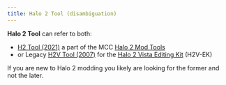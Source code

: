 ```yaml
---
title: Halo 2 Tool (disambiguation)
---
```

**Halo 2 Tool** can refer to both:
* [H2 Tool (2021)](~h2-tool) a part of the MCC [Halo 2 Mod Tools](~h2-ek)
* or Legacy [H2V Tool (2007)](~h2v-tool) for the [Halo 2 Vista Editing Kit](~h2v-ek) (H2V-EK)

If you are new to Halo 2 modding you likely are looking for the former and not the later.